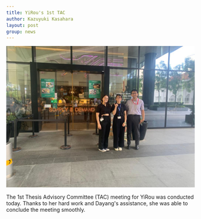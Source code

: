 ```yaml
---
title: YiRou's 1st TAC
author: Kazuyuki Kasahara
layout: post
group: news
---
```

 <img src="/static/img/news/IMG_0001.jpeg"  class="img-fluid">

The 1st Thesis Advisory Committee (TAC) meeting for YiRou was conducted today. Thanks to her hard work and Dayang's assistance, she 
was able to conclude the meeting smoothly.
